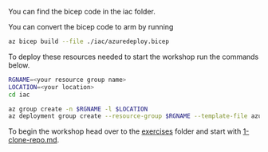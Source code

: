 You can find the bicep code in the iac folder.

You can convert the bicep code to arm by running 

```bash
az bicep build --file ./iac/azuredeploy.bicep
```

To deploy these resources needed to start the workshop run the commands below.

```bash
RGNAME=<your resource group name>
LOCATION=<your location>
cd iac
```

```bash
az group create -n $RGNAME -l $LOCATION
az deployment group create --resource-group $RGNAME --template-file azuredeploy.bicep --parameters @azuredeploy.parameters.json
```

To begin the workshop head over to the [exercises](./exercises/ex-1) folder and start with [1-clone-repo.md](https://github.com/mosabami/modernize-app-ai-ready/blob/main/exercises/ex-1/1-clone-repo.md).
